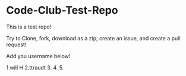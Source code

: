 # Code-Club-Test-Repo

This is a test repo!

Try to Clone, fork, download as a zip, create an issue, and create a pull request!


Add you username below!

1.will H
2.ttraudt
3.
4.
5.

